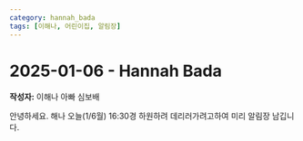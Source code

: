 ```yaml
---
category: hannah_bada
tags: [이해나, 어린이집, 알림장]
---
```


# 2025-01-06 - Hannah Bada

**작성자:** 이해나 아빠 심보배  

안녕하세요. 해나 오늘(1/6월) 16:30경 하원하려 데리러가려고하여 미리 알림장 남깁니다.

